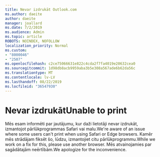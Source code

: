```yaml
---
title: Nevar izdrukāt Outlook.com
ms.author: daeite
author: daeite
manager: joallard
ms.date: 7/2/2019
ms.audience: Admin
ms.topic: article
ROBOTS: NOINDEX, NOFOLLOW
localization_priority: Normal
ms.custom:
- "8000046"
- "2507"
ms.openlocfilehash: c2ce75066631e822c4cda2f7fa4019e20632cea0
ms.sourcegitcommit: 1d98db8acb9959aba3b5e308a567ade6b62da56c
ms.translationtype: MT
ms.contentlocale: lv-LV
ms.lasthandoff: 08/22/2019
ms.locfileid: "36547930"
---
```

# <a name="unable-to-print"></a><span data-ttu-id="1f4e5-102">Nevar izdrukāt</span><span class="sxs-lookup"><span data-stu-id="1f4e5-102">Unable to print</span></span>

<span data-ttu-id="1f4e5-103">Mēs esam informēti par jautājumu, kur daži lietotāji nevar izdrukāt, izmantojot pārlūkprogrammas Safari vai malu.</span><span class="sxs-lookup"><span data-stu-id="1f4e5-103">We're aware of an issue where some users can't print when using Safari or Edge browsers.</span></span> <span data-ttu-id="1f4e5-104">Kamēr mēs strādājam fiksēt šo, lūdzu, izmantojiet citu pārlūkprogrammu.</span><span class="sxs-lookup"><span data-stu-id="1f4e5-104">While we work on a fix for this, please use another browser.</span></span> <span data-ttu-id="1f4e5-105">Mēs atvainojamies par sagādātajām neērtībām.</span><span class="sxs-lookup"><span data-stu-id="1f4e5-105">We apologize for the inconvenience.</span></span>